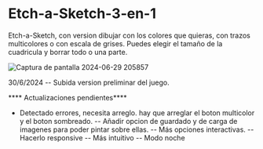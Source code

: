 # Etch-a-Sketch-3-en-1
Etch-a-Sketch, con version dibujar con los colores que quieras, con trazos multicolores o con escala de grises. Puedes elegir el tamaño de la cuadricula y borrar todo o una parte.

![Captura de pantalla 2024-06-29 205857](https://github.com/user-attachments/assets/44f7ff75-7f0c-483a-9210-99b3c61789b3)


30/6/2024
-- Subida version preliminar del juego.

**** Actualizaciones pendientes****
- Detectado errores, necesita arreglo. hay que arreglar el boton multicolor y el boton sombreado.
-- Añadir opcion de guardado y de carga de imagenes para poder pintar sobre ellas.
-- Más opciones interactivas.
-- Hacerlo responsive
-- Más intuitivo
-- Modo noche







